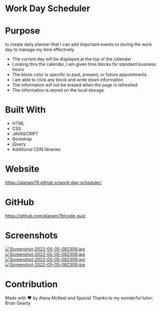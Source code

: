 # Work Day Scheduler

# Purpose
to create daily planner that I can add important events to during the work day to manage my time effectively

* The current day will be displayed at the top of the calendar
* Looking thru the calendar, I am given time blocks for standard business hours
* The block color is specific to past, present, or future appointments
* I am able to click any block and write down information
* The information will not be erased when the page is refreshed
* The information is stored on the local storage

# Built With
* HTML
* CSS
* JAVASCRIPT
* Bootstrap
* jQuery
* Additional CDN libraries

# Website
https://alanam79.github.io/work-day-scheduler/

# GitHub
https://github.com/alanam79/code-quiz

# Screenshots
[![Screenshot-2022-05-05-082309.jpg](https://i.postimg.cc/6QPw4DWp/Screenshot-2022-05-05-082309.jpg)](https://postimg.cc/WD0xQYqB)
[![Screenshot-2022-05-05-082309.jpg](https://i.postimg.cc/vHGRTQrv/Screenshot-2022-05-05-082309.jpg)](https://postimg.cc/DmppY3YW)
[![Screenshot-2022-05-05-082309.jpg](https://i.postimg.cc/qMW7W6V7/Screenshot-2022-05-05-082309.jpg)](https://postimg.cc/JGcmknhw)
[![Screenshot-2022-05-05-082309.jpg](https://i.postimg.cc/fW9kSHDB/Screenshot-2022-05-05-082309.jpg)](https://postimg.cc/Lhmmr3q1)



# Contribution
Made with ❤️ by Alana McKeel and Special Thanks to my wonderful tutor: Brian Gearty
